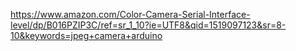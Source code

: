 https://www.amazon.com/Color-Camera-Serial-Interface-level/dp/B016PZIP3C/ref=sr_1_10?ie=UTF8&qid=1519097123&sr=8-10&keywords=jpeg+camera+arduino
